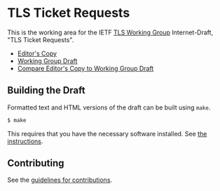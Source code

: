 # TLS Ticket Requests

This is the working area for the IETF [TLS Working Group](https://datatracker.ietf.org/wg/tls/documents/) Internet-Draft, "TLS Ticket Requests".

* [Editor's Copy](https://tlswg.github.io/draft-ietf-tls-ticketrequest/#go.draft-ietf-tls-ticketrequests.html)
* [Working Group Draft](https://tools.ietf.org/html/draft-ietf-tls-ticketrequests)
* [Compare Editor's Copy to Working Group Draft](https://tlswg.github.io/draft-ietf-tls-ticketrequest/#go.draft-ietf-tls-ticketrequests.diff)

## Building the Draft

Formatted text and HTML versions of the draft can be built using `make`.

```sh
$ make
```

This requires that you have the necessary software installed.  See
[the instructions](https://github.com/martinthomson/i-d-template/blob/master/doc/SETUP.md).


## Contributing

See the
[guidelines for contributions](https://github.com/tlswg/draft-ietf-tls-ticketrequest/blob/master/CONTRIBUTING.md).
